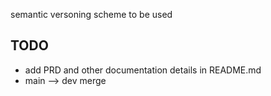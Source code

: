 

semantic versoning scheme to be used


## TODO

* add PRD and other documentation details in README.md
* main --> dev merge
